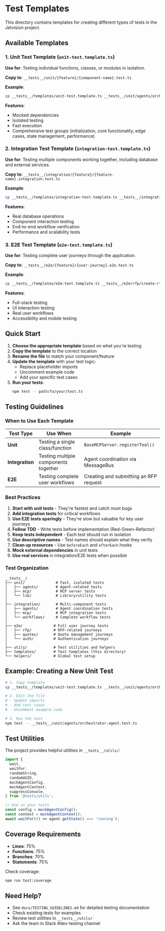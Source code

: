 # Test Templates

This directory contains templates for creating different types of tests in the Jetvision project.

## Available Templates

### 1. Unit Test Template (`unit-test.template.ts`)

**Use for**: Testing individual functions, classes, or modules in isolation.

**Copy to**: `__tests__/unit/{feature}/{component-name}.test.ts`

**Example**:
```bash
cp __tests__/templates/unit-test.template.ts __tests__/unit/agents/orchestrator-agent.test.ts
```

**Features**:
- Mocked dependencies
- Isolated testing
- Fast execution
- Comprehensive test groups (initialization, core functionality, edge cases, state management, performance)

### 2. Integration Test Template (`integration-test.template.ts`)

**Use for**: Testing multiple components working together, including database and external services.

**Copy to**: `__tests__/integration/{feature}/{feature-name}.integration.test.ts`

**Example**:
```bash
cp __tests__/templates/integration-test.template.ts __tests__/integration/agents/agent-coordination.integration.test.ts
```

**Features**:
- Real database operations
- Component interaction testing
- End-to-end workflow verification
- Performance and scalability tests

### 3. E2E Test Template (`e2e-test.template.ts`)

**Use for**: Testing complete user journeys through the application.

**Copy to**: `__tests__/e2e/{feature}/{user-journey}.e2e.test.ts`

**Example**:
```bash
cp __tests__/templates/e2e-test.template.ts __tests__/e2e/rfp/create-rfp-request.e2e.test.ts
```

**Features**:
- Full-stack testing
- UI interaction testing
- Real user workflows
- Accessibility and mobile testing

## Quick Start

1. **Choose the appropriate template** based on what you're testing
2. **Copy the template** to the correct location
3. **Rename the file** to match your component/feature
4. **Update the template** with your test logic:
   - Replace placeholder imports
   - Uncomment example code
   - Add your specific test cases
5. **Run your tests**:
   ```bash
   npm test -- path/to/your/test.ts
   ```

## Testing Guidelines

### When to Use Each Template

| Test Type | Use When | Example |
|-----------|----------|---------|
| **Unit** | Testing a single class/function | `BaseMCPServer.registerTool()` |
| **Integration** | Testing multiple components together | Agent coordination via MessageBus |
| **E2E** | Testing complete user workflows | Creating and submitting an RFP request |

### Best Practices

1. **Start with unit tests** - They're fastest and catch most bugs
2. **Add integration tests** for critical workflows
3. **Use E2E tests sparingly** - They're slow but valuable for key user journeys
4. **Follow TDD** - Write tests before implementation (Red-Green-Refactor)
5. **Keep tests independent** - Each test should run in isolation
6. **Use descriptive names** - Test names should explain what they verify
7. **Clean up resources** - Use `beforeEach` and `afterEach` hooks
8. **Mock external dependencies** in unit tests
9. **Use real services** in integration/E2E tests when possible

### Test Organization

```
__tests__/
├── unit/              # Fast, isolated tests
│   ├── agents/        # Agent-related tests
│   ├── mcp/           # MCP server tests
│   └── lib/           # Library/utility tests
│
├── integration/       # Multi-component tests
│   ├── agents/        # Agent coordination tests
│   ├── mcp/           # MCP integration tests
│   └── workflows/     # Complete workflow tests
│
├── e2e/              # Full user journey tests
│   ├── rfp/          # RFP-related journeys
│   ├── quotes/       # Quote management journeys
│   └── auth/         # Authentication journeys
│
├── utils/            # Test utilities and helpers
├── templates/        # Test templates (this directory)
└── helpers/          # Global test setup
```

## Example: Creating a New Unit Test

```bash
# 1. Copy template
cp __tests__/templates/unit-test.template.ts __tests__/unit/agents/orchestrator-agent.test.ts

# 2. Edit the file
# - Update imports
# - Add test cases
# - Uncomment example code

# 3. Run the test
npm test -- __tests__/unit/agents/orchestrator-agent.test.ts
```

## Test Utilities

The project provides helpful utilities in `__tests__/utils/`:

```typescript
import {
  wait,
  waitFor,
  randomString,
  randomUUID,
  mockAgentConfig,
  mockAgentContext,
  suppressConsole,
} from '@tests/utils';

// Use in your tests
const config = mockAgentConfig();
const context = mockAgentContext();
await waitFor(() => agent.getState() === 'running');
```

## Coverage Requirements

- **Lines**: 75%
- **Functions**: 75%
- **Branches**: 70%
- **Statements**: 75%

Check coverage:
```bash
npm run test:coverage
```

## Need Help?

- See `docs/TESTING_GUIDELINES.md` for detailed testing documentation
- Check existing tests for examples
- Review test utilities in `__tests__/utils/`
- Ask the team in Slack #dev-testing channel
